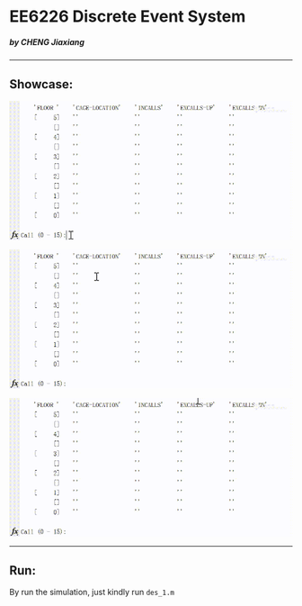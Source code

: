 # EE6226 Discrete Event System
##### by CHENG Jiaxiang
---------------
## Showcase:

 ![image](https://github.com/LawrenceChengJiaxiang/EE6226_DES_ASSIGNMENT/blob/master/des3.gif?raw=true)
 
 ![image](https://github.com/LawrenceChengJiaxiang/EE6226_DES_ASSIGNMENT/blob/master/des2.gif?raw=true)
 
 ![image](https://github.com/LawrenceChengJiaxiang/EE6226_DES_ASSIGNMENT/blob/master/des1.gif?raw=true)

-----------------
## Run:
By run the simulation, just kindly run `des_1.m`

